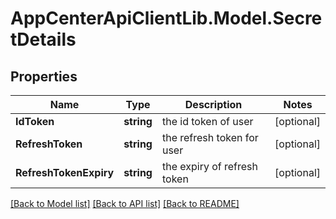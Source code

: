 # AppCenterApiClientLib.Model.SecretDetails
## Properties

Name | Type | Description | Notes
------------ | ------------- | ------------- | -------------
**IdToken** | **string** | the id token of user | [optional] 
**RefreshToken** | **string** | the refresh token for user | [optional] 
**RefreshTokenExpiry** | **string** | the expiry of refresh token | [optional] 

[[Back to Model list]](../README.md#documentation-for-models) [[Back to API list]](../README.md#documentation-for-api-endpoints) [[Back to README]](../README.md)

